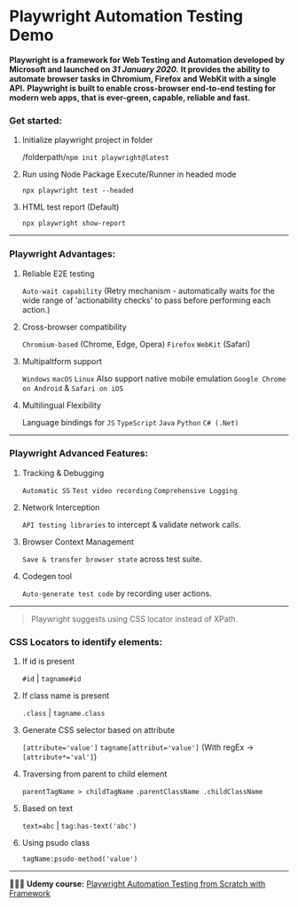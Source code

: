 # Playwright Automation Testing Demo

**Playwright is a framework for Web Testing and Automation developed by Microsoft and launched on _31 January 2020._**
**It provides the ability to automate browser tasks in Chromium, Firefox and WebKit with a single API.**
**Playwright is built to enable cross-browser end-to-end testing for modern web apps, that is ever-green, capable, reliable and fast.**


### Get started:
1. Initialize playwright project in folder

    /folderpath/`npm init playwright@latest`

2. Run using Node Package Execute/Runner in headed mode

    `npx playwright test --headed`

3. HTML test report (Default)

    `npx playwright show-report`
***

### Playwright Advantages:

1. Reliable E2E testing

   `Auto-wait capability` (Retry mechanism - automatically waits for the wide range of 'actionability checks' to pass before performing each action.)

2. Cross-browser compatibility

   `Chromium-based` (Chrome, Edge, Opera) `Firefox` `WebKit` (Safari)

3. Multipaltform support

   `Windows` `macOS` `Linux`
   Also support native mobile emulation `Google Chrome on Android` & `Safari on iOS`

4. Multilingual Flexibility

   Language bindings for `JS` `TypeScript` `Java` `Python` `C# (.Net)`
***

### Playwright Advanced Features:

1. Tracking & Debugging

   `Automatic SS` `Test video recording` `Comprehensive Logging`

2. Network Interception

   `API testing libraries` to intercept & validate network calls.

3. Browser Context Management

   `Save & transfer browser state` across test suite.

4. Codegen tool

   `Auto-generate test code` by recording user actions.
***

> Playwright suggests using CSS locator instead of XPath.

### CSS Locators to identify elements:

1. If id is present

   `#id` | `tagname#id`

2. If class name is present

   `.class` | `tagname.class`

3. Generate CSS selector based on attribute

   `[attribute='value']` `tagname[attribut='value']`
   (With regEx -> `[attribute*='val']`)

4. Traversing from parent to child element

   `parentTagName > childTagName` `.parentClassName .childClassName`

5. Based on text

   `text=abc` | `tag:has-text('abc')`

6. Using psudo class

   `tagName:psudo-method('value')`
***


🧑🏻‍💻 **Udemy course:** [Playwright Automation Testing from Scratch with Framework](https://www.udemy.com/course/playwright-tutorials-automation-testing/)
